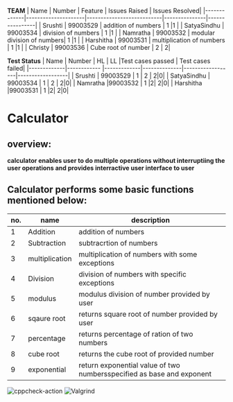 **TEAM**
|       Name  |     Number          |           Feature         | Issues Raised | Issues Resolved|
|-------------|---------------------|---------------------------|---------------|----------------|
|        Srushti   | 99003529            |  addition of numbers      |            1 |1               |
|        SatyaSindhu   | 99003534            |  division of numbers      |            1 |1               |
|        Namratha      | 99003532             | modular division of numbers| 1           |1             |
|        Harshitha     | 99003531             | multiplication of numbers  | 1           |1             |
|        Christy       | 99003536             | Cube root of number        | 2 | 2|


**Test Status**
|       Name  |     Number  |       HL    |     LL       |Test cases passed | Test cases failed|
|-------------|------------ |-------------|--------------|------------------|------------------|
|    Srushti  | 99003529 |    1         |  2               |        2|0|
|    SatyaSindhu  | 99003534 |    1         |  2               |        2|0|
|   Namratha   |99003532    |    1          |2| 2|0|
|   Harshitha  |99003531    |    1          |2| 2|0|

# Calculator
## overview:
  **calculator enables user to do multiple operations without interruptiing the user operations and  provides interractive user interface to user**

##  Calculator performs some basic functions mentioned below:
|       no.   |     name          |                 description                   |
|-------------|-------------------|-----------------------------------------------|
|        1    | Addition          |  addition of numbers                          |
|        2    | Subtraction       | subtracrtion of numbers                       |
|        3    | multiplication    | multiplication of numbers with some exceptions|
|        4    | Division          | division of numbers with specific exceptions  |
|        5    | modulus           | modulus division of number provided by user   |
|        6    | sqaure root       | returns square root of number provided by user|
|        7    | percentage        | returns percentage of ration of two numbers   |
|        8    | cube root         | returns the cube root of provided number      |
|        9    | exponential       | return exponential value of two numbersspecified as base and exponent|




![cppcheck-action](https://github.com/99003537/Calculator/workflows/cppcheck-action/badge.svg)     ![Valgrind](https://github.com/99003537/Calculator/workflows/Valgrind/badge.svg)


